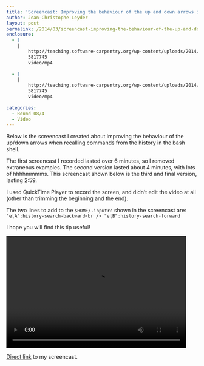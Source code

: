 ```yaml
---
title: 'Screencast: Improving the behaviour of the up and down arrows in bash'
author: Jean-Christophe Leyder
layout: post
permalink: /2014/03/screencast-improving-the-behaviour-of-the-up-and-down-arrows-in-bash/
enclosure:
  - |
    |
        http://teaching.software-carpentry.org/wp-content/uploads/2014/03/screencast-bash-history.mp4
        5817745
        video/mp4
        
  - |
    |
        http://teaching.software-carpentry.org/wp-content/uploads/2014/03/screencast-bash-history.m4v
        5817745
        video/mp4
        
categories:
  - Round 08/4
  - Video
---
```

Below is the screencast I created about improving the behaviour of the up/down arrows when recalling commands from the history in the bash shell.

The first screencast I recorded lasted over 6 minutes, so I removed extraneous examples. The second version lasted about 4 minutes, with lots of hhhhmmmms. This screencast shown below is the third and final version, lasting 2:59.

I used QuickTime Player to record the screen, and didn&#8217;t edit the video at all (other than trimming the beginning and the end).

The two lines to add to the `$HOME/.inputrc` shown in the screencast are:  
`"e[A":history-search-backward<br />
"e[B":history-search-forward`

I hope you will find this tip useful!

<div style="width: 474px; height: 296px; " class="wp-video">
  <video class="wp-video-shortcode" id="video-6255-4" width="474" height="296" preload="metadata" controls="controls"><source type="video/mp4" src="http://teaching.software-carpentry.org/wp-content/uploads/2014/03/screencast-bash-history.mp4?_=4" /><a href="http://teaching.software-carpentry.org/wp-content/uploads/2014/03/screencast-bash-history.mp4">http://teaching.software-carpentry.org/wp-content/uploads/2014/03/screencast-bash-history.mp4</a></video>
</div>

<p style="text-indent: 5em;">
  <p>
    <a href="http://teaching.software-carpentry.org/wp-content/uploads/2014/03/screencast-bash-history.m4v">Direct link</a> to my screencast.
  </p>